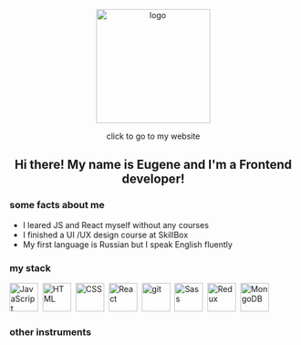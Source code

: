 <p align="center">
  <a href="https://eugeneqg.github.io/eugene_qg/"><img src="https://i.ibb.co/fQvjjs1/logo.png" alt="logo" width="200" align="center"></img></a>
</p>
<p align="center">click to go to my website</p>

<h2 align="center">Hi there! My name is Eugene and I'm a Frontend developer!</h2>

<h3>some facts about me</h3>
<ul>
  <li>I leared JS and React myself without any courses</li>
  <li>I finished a UI /UX design course at SkillBox</li>
  <li>My first language is Russian but I speak English fluently</li>
</ul>

<h3>my stack</h3>
<div ga>
    <img width="50" src="https://cdn-icons-png.flaticon.com/512/136/136530.png?w=1380&t=st=1691053501~exp=1691054101~hmac=67e0f4443a7b4bf1e2d5d1c3dd608d373bba869689e8d5a852178040dbfe4a83" alt="JavaScript"></img>&nbsp;
    <img width="50" src="https://cdn-icons-png.flaticon.com/512/29/29515.png?w=1380&t=st=1691053633~exp=1691054233~hmac=25280d43faaa1ac978357479876bc2d2cd555c23451c8670c0e47aee3713d83f" alt="HTML"></img>&nbsp;
    <img width="50" src="https://cdn-icons-png.flaticon.com/512/1126/1126904.png?w=1380&t=st=1691053556~exp=1691054156~hmac=6c562a849b16f43eff1ede06b27b0bed91703ea81022c08341486039387da8c1" alt="CSS"></img>&nbsp;
    <img width="50" src="https://cdn-icons-png.flaticon.com/512/1250/1250684.png?w=1380&t=st=1691053698~exp=1691054298~hmac=e458fd95aee1799085fc6e557a491f8e7c248a67b41e172511a64227625258a1" alt="React"></img>&nbsp;
    <img width="50" src="https://cdn-icons-png.flaticon.com/512/617/617509.png?w=1380&t=st=1691053733~exp=1691054333~hmac=d47032fc55615563217d83d330cf7a3cf7f44c12d07d992bf1151c4c516f293d" alt="git"></img>&nbsp;
    <img width="50" src="https://upload.wikimedia.org/wikipedia/commons/thumb/9/96/Sass_Logo_Color.svg/2560px-Sass_Logo_Color.svg.png" alt="Sass"></img>&nbsp;
    <img width="50" src="https://cdn.worldvectorlogo.com/logos/redux.svg" alt="Redux"></img>&nbsp;
    <img width="50" src="https://cdn.icon-icons.com/icons2/2415/PNG/512/mongodb_original_logo_icon_146424.png" alt="MongoDB"></img>
</div>

<h3>other instruments</h3>

